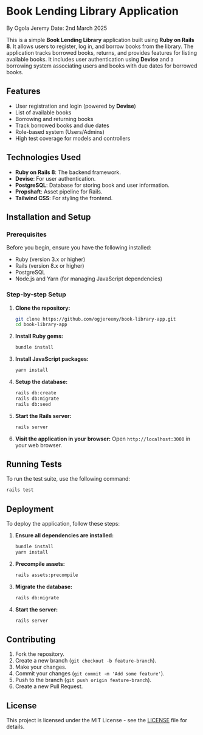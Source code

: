 # Book Lending Library Application
By Ogola Jeremy 
Date: 2nd March 2025

This is a simple **Book Lending Library** application built using **Ruby on Rails 8**. It allows users to register, log in, and borrow books from the library. The application tracks borrowed books, returns, and provides features for listing available books. It includes user authentication using **Devise** and a borrowing system associating users and books with due dates for borrowed books.


## Features

- User registration and login (powered by **Devise**)
- List of available books
- Borrowing and returning books
- Track borrowed books and due dates
- Role-based system (Users/Admins)
- High test coverage for models and controllers

## Technologies Used

- **Ruby on Rails 8**: The backend framework.
- **Devise**: For user authentication.
- **PostgreSQL**: Database for storing book and user information.
- **Propshaft**: Asset pipeline for Rails.
- **Tailwind CSS**: For styling the frontend.
  
## Installation and Setup

### Prerequisites

Before you begin, ensure you have the following installed:

- Ruby (version 3.x or higher)
- Rails (version 8.x or higher)
- PostgreSQL
- Node.js and Yarn (for managing JavaScript dependencies)

### Step-by-step Setup

1. **Clone the repository:**
   ```bash
   git clone https://github.com/ogjereemy/book-library-app.git
   cd book-library-app
   ```

2. **Install Ruby gems:**
   ```bash
   bundle install
   ```

3. **Install JavaScript packages:**
   ```bash
   yarn install
   ```

4. **Setup the database:**
   ```bash
   rails db:create
   rails db:migrate
   rails db:seed
   ```

5. **Start the Rails server:**
   ```bash
   rails server
   ```

6. **Visit the application in your browser:**
   Open `http://localhost:3000` in your web browser.

## Running Tests

To run the test suite, use the following command:
```bash
rails test
```

## Deployment

To deploy the application, follow these steps:

1. **Ensure all dependencies are installed:**
   ```bash
   bundle install
   yarn install
   ```

2. **Precompile assets:**
   ```bash
   rails assets:precompile
   ```

3. **Migrate the database:**
   ```bash
   rails db:migrate
   ```

4. **Start the server:**
   ```bash
   rails server
   ```

## Contributing

1. Fork the repository.
2. Create a new branch (`git checkout -b feature-branch`).
3. Make your changes.
4. Commit your changes (`git commit -m 'Add some feature'`).
5. Push to the branch (`git push origin feature-branch`).
6. Create a new Pull Request.

## License

This project is licensed under the MIT License - see the [LICENSE](LICENSE) file for details.
